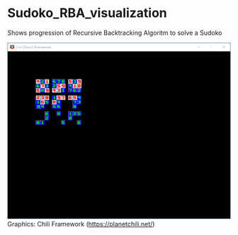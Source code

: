 # Sudoko_RBA_visualization
Shows progression of Recursive Backtracking Algoritm to solve a Sudoko

![Sample run](sample_run2.gif) 
</br>
Graphics: Chili Framework (https://planetchili.net/)
